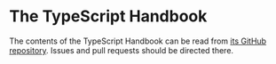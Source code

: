 # The TypeScript Handbook

The contents of the TypeScript Handbook can be read from [its GitHub repository](https://github.com/microsoft/TypeScript-Website).
Issues and pull requests should be directed there.
